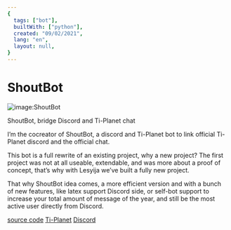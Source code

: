 ```yaml
---
{
  tags: ["bot"],
  builtWith: ["python"],
  created: "09/02/2021",
  lang: "en",
  layout: null,
}
---
```


# ShoutBot

![image:ShoutBot](https://i.imgur.com/oeHZ7A9.png)

ShoutBot, bridge Discord and Ti-Planet chat

I’m the cocreator of ShoutBot, a discord and Ti-Planet bot to link official Ti-Planet discord and the official chat.

This bot is a full rewrite of an existing project, why a new project? The first project was not at all useable, extendable, and was more about a proof of concept, that’s why with Lesyija we’ve built a fully new project.

That why ShoutBot idea comes, a more efficient version and with a bunch of new features, like latex support Discord side, or self-bot support to increase your total amount of message of the year, and still be the most active user directly from Discord.

[source code](https://github.com/TI-Planet/ShoutBot)
[Ti-Planet](https://tiplanet.org/)
[Discord](https://discord.gg/AfBEHub)
